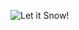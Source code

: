 ![Let it Snow!](https://capsule-render.vercel.app/api?type=rect&height=304&color=gradient&text=Let%20it%20snow!&fontAlign=51&fontAlignY=55&descAlign=49&desc=❄️%20%20❄️%20%20❄️&backgroundColor=00416A&textColor=FFFFFF&fontSize=35)
